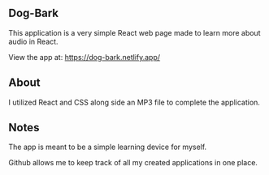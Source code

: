 ## Dog-Bark
This application is a very simple React web page made to learn more about audio in React.

View the app at: https://dog-bark.netlify.app/

## About
I utilized React and CSS along side an MP3 file to complete the application.

## Notes
The app is meant to be a simple learning device for myself. 

Github allows me to keep track of all my created applications in one place. 
